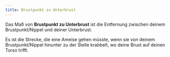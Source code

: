 ```yaml
---
title: Brustpunkt zu Unterbrust
---
```


Das Maß von **Brustpunkt zu Unterbrust** ist die Entfernung zwischen deinem Brustpunkt/Nippel und deiner Unterbrust.

Es ist die Strecke, die eine Ameise gehen müsste, wenn sie von deinem Brustpunkt/Nippel hinunter zu der Stelle krabbelt, wo deine Brust auf deinen Torso trifft.
<MeasieImage />
